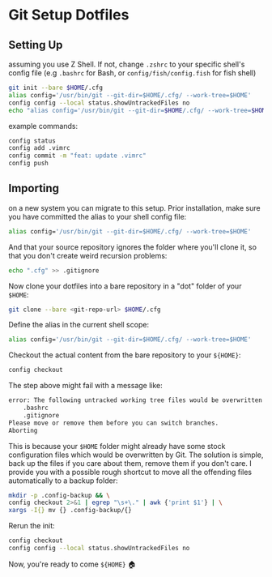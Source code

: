 # Git Setup Dotfiles

## Setting Up

assuming you use Z Shell. If not, change `.zshrc` to your specific shell's config file (e.g `.bashrc` for Bash, or `config/fish/config.fish` for fish shell)

```sh
git init --bare $HOME/.cfg
alias config='/usr/bin/git --git-dir=$HOME/.cfg/ --work-tree=$HOME'
config config --local status.showUntrackedFiles no
echo "alias config='/usr/bin/git --git-dir=$HOME/.cfg/ --work-tree=$HOME'" >> $HOME/.zshrc
```

example commands:

```sh
config status
config add .vimrc
config commit -m "feat: update .vimrc"
config push
```


## Importing

on a new system you can migrate to this setup. Prior installation, make sure you have committed the alias to your shell config file:

```sh
alias config='/usr/bin/git --git-dir=$HOME/.cfg/ --work-tree=$HOME'
```

And that your source repository ignores the folder where you'll clone it, so that you don't create weird recursion problems:

```sh
echo ".cfg" >> .gitignore
```

Now clone your dotfiles into a bare repository in a "dot" folder of your `$HOME`:

```sh
git clone --bare <git-repo-url> $HOME/.cfg
```

Define the alias in the current shell scope:

```sh
alias config='/usr/bin/git --git-dir=$HOME/.cfg/ --work-tree=$HOME'
```

Checkout the actual content from the bare repository to your `${HOME}`:

```sh
config checkout
```


The step above might fail with a message like:

```sh
error: The following untracked working tree files would be overwritten by checkout:
    .bashrc
    .gitignore
Please move or remove them before you can switch branches.
Aborting
```

This is because your `$HOME` folder might already have some stock configuration files which would be overwritten by Git. The solution is simple, back up the files if you care about them, remove them if you don't care. I provide you with a possible rough shortcut to move all the offending files automatically to a backup folder:

```sh
mkdir -p .config-backup && \
config checkout 2>&1 | egrep "\s+\." | awk {'print $1'} | \
xargs -I{} mv {} .config-backup/{}
```

Rerun the init:

```sh
config checkout
config config --local status.showUntrackedFiles no
```

Now, you're ready to come `${HOME}`  🏠
